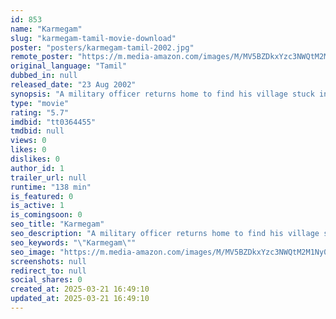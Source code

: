 ```yaml
---
id: 853
name: "Karmegam"
slug: "karmegam-tamil-movie-download"
poster: "posters/karmegam-tamil-2002.jpg"
remote_poster: "https://m.media-amazon.com/images/M/MV5BZDkxYzc3NWQtM2M1Ny00Mjc3LWI0OTQtMDI0NWI3ODljZDJmXkEyXkFqcGdeQXVyMTEzNzg0Mjkx._V1_SX300.jpg"
original_language: "Tamil"
dubbed_in: null
released_date: "23 Aug 2002"
synopsis: "A military officer returns home to find his village stuck in the past, under the thumb of an abusive landlord. He urges them to revolt against their oppressor. But a dark secret hinders his mission."
type: "movie"
rating: "5.7"
imdbid: "tt0364455"
tmdbid: null
views: 0
likes: 0
dislikes: 0
author_id: 1
trailer_url: null
runtime: "138 min"
is_featured: 0
is_active: 1
is_comingsoon: 0
seo_title: "Karmegam"
seo_description: "A military officer returns home to find his village stuck in the past, under the thumb of an abusive landlord. He urges them to revolt against their oppressor. But a dark secret hinders his mission."
seo_keywords: "\"Karmegam\""
seo_image: "https://m.media-amazon.com/images/M/MV5BZDkxYzc3NWQtM2M1Ny00Mjc3LWI0OTQtMDI0NWI3ODljZDJmXkEyXkFqcGdeQXVyMTEzNzg0Mjkx._V1_SX300.jpg"
screenshots: null
redirect_to: null
social_shares: 0
created_at: 2025-03-21 16:49:10
updated_at: 2025-03-21 16:49:10
---
```


